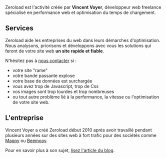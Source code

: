 Zeroload est l'activité créée par **Vincent Voyer**,
développeur web freelance spécialisé en performance web et optimisation du temps de chargement.

Services
----
Zeroload aide les entreprises du web dans leurs démarches d'optimisation. Nous analysons, priorisons et
développons avec vous les solutions qui feront de votre site web **un site rapide et fiable**.

N'hésitez pas à [nous contacter](/contact) si :

* votre site "rame"
* votre bande passante explose
* votre base de données est surchargée
* vous avez trop de Javascript, trop de Css
* vos images sont trop lourdes et trop nombreuses
* ou tout autre problème lié à la performance, la vitesse ou l'optimisation de votre site web.

L'entreprise
----
Vincent Voyer a créé Zeroload début 2010 après avoir travaillé pendant plusieurs années sur des sites web
 à fort trafic pour des sociétés comme [Mappy](http://fr.mappy.com) ou [Beemoov](http://beemoov.com).

Pour en savoir plus à son sujet,
[lisez l'article du blog](/blog/vincent%20voyer,%20d%C3%A9veloppeur%20web%20paris/ "développeur web freelance").